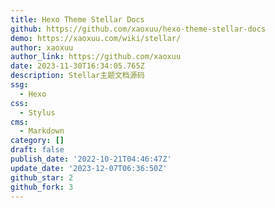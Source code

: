 ```yaml
---
title: Hexo Theme Stellar Docs
github: https://github.com/xaoxuu/hexo-theme-stellar-docs
demo: https://xaoxuu.com/wiki/stellar/
author: xaoxuu
author_link: https://github.com/xaoxuu
date: 2023-11-30T16:34:05.765Z
description: Stellar主题文档源码
ssg:
  - Hexo
css:
  - Stylus
cms:
  - Markdown
category: []
draft: false
publish_date: '2022-10-21T04:46:47Z'
update_date: '2023-12-07T06:36:50Z'
github_star: 2
github_fork: 3
---
```

